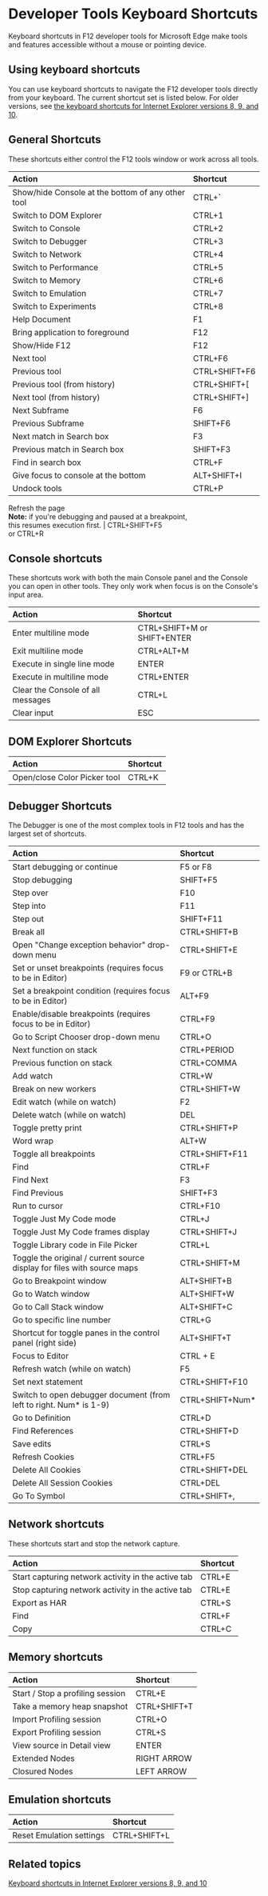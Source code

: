 # Developer Tools Keyboard Shortcuts

Keyboard shortcuts in F12 developer tools for Microsoft Edge make tools and features accessible without a mouse or pointing device.

## Using keyboard shortcuts
You can use keyboard shortcuts to navigate the F12 developer tools directly from your keyboard. The current shortcut set is listed below. For older versions, see [the keyboard shortcuts for Internet Explorer versions 8, 9, and 10](https://msdn.microsoft.com/library/dd565630.aspx).

## General Shortcuts
These shortcuts either control the F12 tools window or work across all tools.

Action | Shortcut 
:------------ | :------------- 
Show/hide Console at the bottom of any other tool  | CTRL+**`**
Switch to DOM Explorer | CTRL+1
Switch to Console |  CTRL+2 
Switch to Debugger | CTRL+3 
Switch to Network | CTRL+4 
Switch to Performance | CTRL+5 
Switch to Memory | CTRL+6 
Switch to Emulation | CTRL+7 
Switch to Experiments | CTRL+8 
Help Document | F1 
Bring application to foreground | F12
Show/Hide F12 | F12 
Next tool | CTRL+F6 
Previous tool | CTRL+SHIFT+F6 
Previous tool (from history) | CTRL+SHIFT+[ 
Next tool (from history) | CTRL+SHIFT+] 
Next Subframe 	  | F6 
Previous Subframe | SHIFT+F6 
Next match in Search box | F3
Previous match in Search box | SHIFT+F3
Find in search box | CTRL+F
Give focus to console at the bottom | ALT+SHIFT+I 
Undock tools | CTRL+P

Refresh the page <br>**Note:** if you're debugging and paused at a breakpoint,<br> this resumes execution first. | CTRL+SHIFT+F5 <br>or CTRL+R

## Console shortcuts
These shortcuts work with both the main Console panel and the Console you can open in other tools. They only work when focus is on the Console's input area.

Action | Shortcut 
:------------ | :------------- 
Enter multiline mode | CTRL+SHIFT+M or SHIFT+ENTER 
Exit multiline mode | CTRL+ALT+M 
Execute in single line mode | ENTER 
Execute in multiline mode | CTRL+ENTER 
Clear the Console of all messages | CTRL+L 
Clear input | ESC 

## DOM Explorer Shortcuts

Action | Shortcut 
:------------ | :------------- 
Open/close Color Picker tool  | CTRL+K

## Debugger Shortcuts
The Debugger is one of the most complex tools in F12 tools and has the largest set of shortcuts.


Action | Shortcut 
:------------ | :------------- 
Start debugging or continue  | F5 or F8
Stop debugging | SHIFT+F5 
Step over | F10 
Step into | F11 
Step out | SHIFT+F11 
Break all | CTRL+SHIFT+B 
Open "Change exception behavior" drop-down menu | CTRL+SHIFT+E 
Set or unset breakpoints (requires focus to be in Editor) | F9 or CTRL+B 
Set a breakpoint condition (requires focus to be in Editor) | ALT+F9 
Enable/disable breakpoints (requires focus to be in Editor) | CTRL+F9 
Go to Script Chooser drop-down menu | CTRL+O 
Next function on stack | CTRL+PERIOD 
Previous function on stack | CTRL+COMMA 
Add watch | CTRL+W 
Break on new workers | CTRL+SHIFT+W 
Edit watch (while on watch) | F2 
Delete watch (while on watch) | DEL 
Toggle pretty print | CTRL+SHIFT+P 
Word wrap | ALT+W 
Toggle all breakpoints | CTRL+SHIFT+F11 
Find | CTRL+F 
Find Next | F3 
Find Previous | SHIFT+F3 
Run to cursor | CTRL+F10 
Toggle Just My Code mode | CTRL+J 
Toggle Just My Code frames display | CTRL+SHIFT+J 
Toggle Library code in File Picker | CTRL+L 
Toggle the original / current source display for files with source maps | CTRL+SHIFT+M 
Go to Breakpoint window | ALT+SHIFT+B 
Go to Watch window | ALT+SHIFT+W 
Go to Call Stack window | ALT+SHIFT+C 
Go to specific line number | CTRL+G 
Shortcut for toggle panes in the control panel (right side) | ALT+SHIFT+T 
Focus to Editor | CTRL + E 
Refresh watch (while on watch) | F5
Set next statement | CTRL+SHIFT+F10 
Switch to open debugger document (from left to right. Num* is 1-9) | CTRL+SHIFT+Num* 
Go to Definition | CTRL+D 
Find References |CTRL+SHIFT+D 
Save edits | CTRL+S 
Refresh Cookies	| CTRL+F5 
Delete All Cookies | CTRL+SHIFT+DEL 
Delete All Session Cookies | CTRL+DEL 
Go To Symbol | CTRL+SHIFT+, 

## Network shortcuts
These shortcuts start and stop the network capture.

Action | Shortcut 
:------------ | :------------- 
Start capturing network activity in the active tab  | CTRL+E
Stop capturing network activity in the active tab | CTRL+E
Export as HAR | CTRL+S
Find | CTRL+F 
Copy | CTRL+C

## Memory shortcuts
Action | Shortcut 
:------------ | :------------- 
Start / Stop a profiling session  | CTRL+E 
Take a memory heap snapshot | CTRL+SHIFT+T 
Import Profiling session | CTRL+O
Export Profiling session | CTRL+S
View source in Detail view | ENTER 
Extended Nodes | RIGHT ARROW
Closured Nodes | LEFT ARROW


## Emulation shortcuts
Action | Shortcut 
:------------ | :------------- 
Reset Emulation settings | CTRL+SHIFT+L 

## Related topics

[Keyboard shortcuts in Internet Explorer versions 8, 9, and 10](https://msdn.microsoft.com/library/dd565630.aspx)
